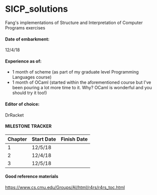 # SICP_solutions
Fang's implementations of Structure and Interpretation of Computer Programs exercises

#### Date of embarkment:	
12/4/18 
#### Experience as of:	
* 1 month of scheme (as part of my graduate level Programming Languages course)
* 1 month of OCaml (started within the aforementioned course but I've been pouring a lot more time to it. Why? OCaml is wonderful and you should try it too!) 
#### Editor of choice:
DrRacket



#### MILESTONE TRACKER

Chapter | Start Date  |  Finish Date
--------| ----------- | ------------
1 | 12/5/18 | 
2 | 12/4/18| 
3 | 12/5/18 | 
  		
#### Good reference materials
https://www.cs.cmu.edu/Groups/AI/html/r4rs/r4rs_toc.html 
